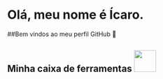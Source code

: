 # Olá, meu nome é Ícaro.
##Bem vindos ao meu perfil GitHub 👋

## Minha caixa de ferramentas <img src="https://cdn-icons-png.flaticon.com/512/5604/5604299.png" height="50" width="50"/>
<br/>
<div style="margin: 50000px;">
  <img src="https://cdn.jsdelivr.net/gh/devicons/devicon@latest/icons/python/python-original-wordmark.svg" height="50" width="50"/>
  <img src="https://cdn.jsdelivr.net/gh/devicons/devicon@latest/icons/javascript/javascript-original.svg" height="50" width="50"/>
  <img src="https://cdn.jsdelivr.net/gh/devicons/devicon@latest/icons/typescript/typescript-original.svg" height="50" width="50"/
  <img src="https://cdn.jsdelivr.net/gh/devicons/devicon@latest/icons/nodejs/nodejs-original-wordmark.svg" height="50" width="50" />
  <img src="https://cdn.jsdelivr.net/gh/devicons/devicon@latest/icons/go/go-original-wordmark.svg" height="50" width="50"/>
  <img src="https://cdn.jsdelivr.net/gh/devicons/devicon@latest/icons/mongodb/mongodb-original-wordmark.svg" height="50" width="50" />
  <img src="https://cdn.jsdelivr.net/gh/devicons/devicon@latest/icons/azuresqldatabase/azuresqldatabase-original.svg" height="50" width="50" />
  <img src="https://cdn.jsdelivr.net/gh/devicons/devicon@latest/icons/amazonwebservices/amazonwebservices-original-wordmark.svg" height="50" width="50" />
</div>






<!--
**icaroasdev/icaroasdev** is a ✨ _special_ ✨ repository because its `README.md` (this file) appears on your GitHub profile.

Here are some ideas to get you started:

- 🔭 I’m currently working on ...
- 🌱 I’m currently learning ...
- 👯 I’m looking to collaborate on ...
- 🤔 I’m looking for help with ...
- 💬 Ask me about ...
- 📫 How to reach me: ...
- 😄 Pronouns: ...
- ⚡ Fun fact: ...
-->
